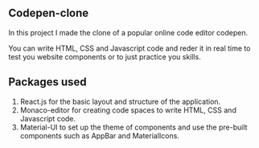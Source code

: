 ## Codepen-clone
In this project I made the clone of a popular online code editor codepen. 

You can write HTML, CSS and Javascript code and reder it in real time to test you website components or to just practice you skills.

## Packages used
1. React.js for the basic layout and structure of the application.
2. Monaco-editor for creating code spaces to write HTML, CSS and Javascript code.
3. Material-UI to set up the theme of components and use the pre-built components such as AppBar and MaterialIcons.

